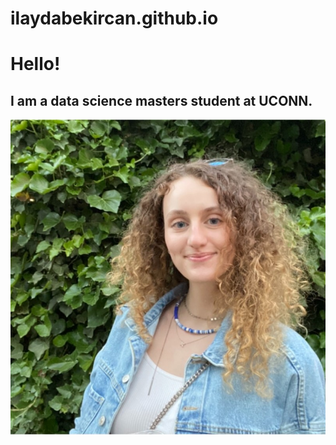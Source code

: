 

# ilaydabekircan.github.io

# Hello!
## I am a data science masters student at UCONN.

![Ilayda](ilayda.jpeg)
